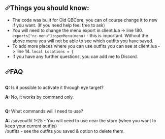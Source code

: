 <div data-target="readme-toc.content" class="Box-body px-5 pb-5">
          <article class="markdown-body entry-content container-lg" itemprop="text"><h1 dir="auto"><a id="user-content-things-you-should-know" class="anchor" aria-hidden="true" href="#things-you-should-know"><svg class="octicon octicon-link" viewBox="0 0 16 16" version="1.1" width="16" height="16" aria-hidden="true"><path fill-rule="evenodd" d="M7.775 3.275a.75.75 0 001.06 1.06l1.25-1.25a2 2 0 112.83 2.83l-2.5 2.5a2 2 0 01-2.83 0 .75.75 0 00-1.06 1.06 3.5 3.5 0 004.95 0l2.5-2.5a3.5 3.5 0 00-4.95-4.95l-1.25 1.25zm-4.69 9.64a2 2 0 010-2.83l2.5-2.5a2 2 0 012.83 0 .75.75 0 001.06-1.06 3.5 3.5 0 00-4.95 0l-2.5 2.5a3.5 3.5 0 004.95 4.95l1.25-1.25a.75.75 0 00-1.06-1.06l-1.25 1.25a2 2 0 01-2.83 0z"></path></svg></a>Things you should know:</h1>
<ul dir="auto">
<li>The code was built for Old QBCore, you can of course change it to new if you want. (If you need help feel free to ask)</li>
<li>You will need to change the menu export in client.lua -> line 180. <code>exports["nc-menu"]:openMenu(menu)</code> - this is important. Without the above menu you will not be able to see which outfits you have saved.</li>
<li>To add more places where you can use outfits you can see at client.lua -> line 14. <code>local Locations = {</code></li>
<li>If you have any further questions, you can add me to Discord.</li>
</ul>
<h1 dir="auto"><a id="user-content-faq" class="anchor" aria-hidden="true" href="#faq"><svg class="octicon octicon-link" viewBox="0 0 16 16" version="1.1" width="16" height="16" aria-hidden="true"><path fill-rule="evenodd" d="M7.775 3.275a.75.75 0 001.06 1.06l1.25-1.25a2 2 0 112.83 2.83l-2.5 2.5a2 2 0 01-2.83 0 .75.75 0 00-1.06 1.06 3.5 3.5 0 004.95 0l2.5-2.5a3.5 3.5 0 00-4.95-4.95l-1.25 1.25zm-4.69 9.64a2 2 0 010-2.83l2.5-2.5a2 2 0 012.83 0 .75.75 0 001.06-1.06 3.5 3.5 0 00-4.95 0l-2.5 2.5a3.5 3.5 0 004.95 4.95l1.25-1.25a.75.75 0 00-1.06-1.06l-1.25 1.25a2 2 0 01-2.83 0z"></path></svg></a>FAQ</h1>
<h2 dir="auto"></h2>
<p dir="auto"><strong>Q:</strong> Is it possible to activate it through eye target?</p>
<p dir="auto"><strong>A:</strong> No, it works by command only.</p>
<h2 dir="auto"></h2>
<h2 dir="auto"></h2>
<p dir="auto"><strong>Q:</strong> What commands will I need to use?</p>
<p dir="auto"><strong>A:</strong> /saveoutfit 1-25 - You will need to use near the store (when you want to keep your current outfits) <br> /outfits - see the outfits you saved & option to delete them.</p>
<h2 dir="auto"></h2>
